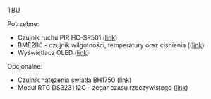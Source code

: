 TBU

Potrzebne:
* Czujnik ruchu PIR HC-SR501 ([link](https://botland.com.pl/czujniki-ruchu/1655-czujnik-ruchu-pir-hc-sr501-zielony-justpi-5903351241359.html))
* BME280 - czujnik wilgotności, temperatury oraz ciśnienia (([link](https://botland.com.pl/czujniki-cisnienia/11803-bme280-czujnik-wilgotnosci-temperatury-oraz-cisnienia-110kpa-i2cspi-33v-5904422366179.html))
* Wyświetlacz OLED ([link](https://botland.com.pl/wyswietlacze-i-ekrany/8866-wyswietlacz-oled-niebieski-graficzny-096-128x64px-i2c-niebieski-5904422337421.html))

Opcjonalne:
* Czujnik natężenia światła BH1750 ([link](https://botland.com.pl/czujniki-swiatla-i-koloru/2024-czujnik-natezenia-swiatla-bh1750-5904422373283.html))
* Moduł RTC DS3231 I2C - zegar czasu rzeczywistego ([link](https://botland.com.pl/moduly-rtc/3790-modul-rtc-ds3231-i2c-zegar-czasu-rzeczywistego-5904422373788.html))
